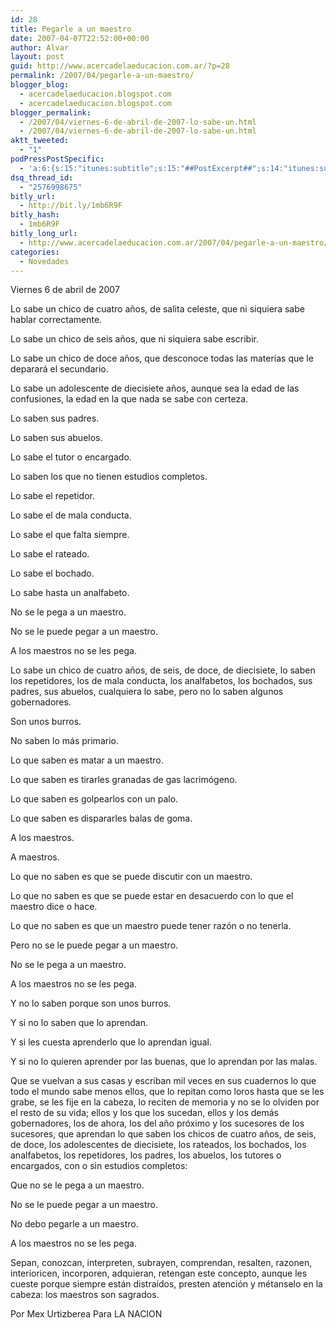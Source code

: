 ```yaml
---
id: 28
title: Pegarle a un maestro
date: 2007-04-07T22:52:00+00:00
author: Alvar
layout: post
guid: http://www.acercadelaeducacion.com.ar/?p=28
permalink: /2007/04/pegarle-a-un-maestro/
blogger_blog:
  - acercadelaeducacion.blogspot.com
  - acercadelaeducacion.blogspot.com
blogger_permalink:
  - /2007/04/viernes-6-de-abril-de-2007-lo-sabe-un.html
  - /2007/04/viernes-6-de-abril-de-2007-lo-sabe-un.html
aktt_tweeted:
  - "1"
podPressPostSpecific:
  - 'a:6:{s:15:"itunes:subtitle";s:15:"##PostExcerpt##";s:14:"itunes:summary";s:15:"##PostExcerpt##";s:15:"itunes:keywords";s:17:"##WordPressCats##";s:13:"itunes:author";s:10:"##Global##";s:15:"itunes:explicit";s:7:"Default";s:12:"itunes:block";s:7:"Default";}'
dsq_thread_id:
  - "2576998675"
bitly_url:
  - http://bit.ly/1mb6R9F
bitly_hash:
  - 1mb6R9F
bitly_long_url:
  - http://www.acercadelaeducacion.com.ar/2007/04/pegarle-a-un-maestro/
categories:
  - Novedades
---
```

Viernes 6 de abril de 2007

Lo sabe un chico de cuatro años, de salita celeste, que ni siquiera sabe hablar correctamente.

Lo sabe un chico de seis años, que ni siquiera sabe escribir.

Lo sabe un chico de doce años, que desconoce todas las materias que le deparará el secundario.

Lo sabe un adolescente de diecisiete años, aunque sea la edad de las confusiones, la edad en la que nada se sabe con certeza.

Lo saben sus padres.

Lo saben sus abuelos.

Lo sabe el tutor o encargado.

Lo saben los que no tienen estudios completos.

Lo sabe el repetidor.

Lo sabe el de mala conducta.

Lo sabe el que falta siempre.

Lo sabe el rateado.

Lo sabe el bochado.

Lo sabe hasta un analfabeto.

No se le pega a un maestro.

No se le puede pegar a un maestro.

A los maestros no se les pega.

Lo sabe un chico de cuatro años, de seis, de doce, de diecisiete, lo saben los repetidores, los de mala conducta, los analfabetos, los bochados, sus padres, sus abuelos, cualquiera lo sabe, pero no lo saben algunos gobernadores.

Son unos burros.

No saben lo más primario.

Lo que saben es matar a un maestro.

Lo que saben es tirarles granadas de gas lacrimógeno.

Lo que saben es golpearlos con un palo.

Lo que saben es dispararles balas de goma.

A los maestros.

A maestros.

Lo que no saben es que se puede discutir con un maestro.

Lo que no saben es que se puede estar en desacuerdo con lo que el maestro dice o hace.

Lo que no saben es que un maestro puede tener razón o no tenerla.

Pero no se le puede pegar a un maestro.

No se le pega a un maestro.

A los maestros no se les pega.

Y no lo saben porque son unos burros.

Y si no lo saben que lo aprendan.

Y si les cuesta aprenderlo que lo aprendan igual.

Y si no lo quieren aprender por las buenas, que lo aprendan por las malas.

Que se vuelvan a sus casas y escriban mil veces en sus cuadernos lo que todo el mundo sabe menos ellos, que lo repitan como loros hasta que se les grabe, se les fije en la cabeza, lo reciten de memoria y no se lo olviden por el resto de su vida; ellos y los que los sucedan, ellos y los demás gobernadores, los de ahora, los del año próximo y los sucesores de los sucesores, que aprendan lo que saben los chicos de cuatro años, de seis, de doce, los adolescentes de diecisiete, los rateados, los bochados, los analfabetos, los repetidores, los padres, los abuelos, los tutores o encargados, con o sin estudios completos:

Que no se le pega a un maestro.

No se le puede pegar a un maestro.

No debo pegarle a un maestro.

A los maestros no se les pega.

Sepan, conozcan, interpreten, subrayen, comprendan, resalten, razonen, interioricen, incorporen, adquieran, retengan este concepto, aunque les cueste porque siempre están distraídos, presten atención y métanselo en la cabeza: los maestros son sagrados.

Por Mex Urtizberea
Para LA NACION